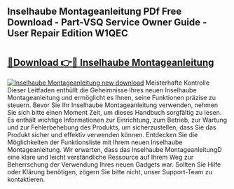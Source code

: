 ## Inselhaube Montageanleitung PDf Free Download - Part-VSQ Service Owner Guide - User Repair Edition W1QEC

# <h2><a href="http://df83ue.blite.top/?on=Inselhaube+Montageanleitung">🔗Download 👉🔴 Inselhaube Montageanleitung</a></h2>

[![Inselhaube Montageanleitung new download](https://i.imgur.com/lujVjoI.png)](http://df83ue.blite.top/?on=Inselhaube+Montageanleitung)
Meisterhafte Kontrolle Dieser Leitfaden enthüllt die Geheimnisse Ihres neuen Inselhaube Montageanleitung und ermöglicht es Ihnen, seine Funktionen präzise zu steuern. Bevor Sie Ihr Inselhaube Montageanleitung verwenden, nehmen Sie sich bitte einen Moment Zeit, um dieses Handbuch sorgfältig zu lesen. Es enthält wichtige Informationen zur Einrichtung, zum Betrieb, zur Wartung und zur Fehlerbehebung des Produkts, um sicherzustellen, dass Sie das Produkt sicher und effektiv verwenden können. Entdecken Sie die Möglichkeiten der Funktionsliste mit Ihrem neuen Inselhaube Montageanleitung. Wir erwarten, dass das Inselhaube MontageanleitungD eine klare und leicht verständliche Ressource auf Ihrem Weg zur Beherrschung der Verwendung Ihres neuen Gadgets war. Sollten Sie Hilfe oder Klärung benötigen, zögern Sie bitte nicht, unser Support-Team zu kontaktieren.

